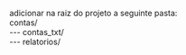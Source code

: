 adicionar na raiz do projeto a seguinte pasta:                                                                                                                                                                            
contas/                                                                                                                                                                                                                            
--- contas_txt/                                                                                                                                                                                                                          
--- relatorios/
